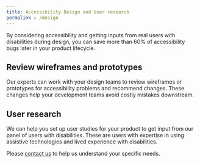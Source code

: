 ```yaml
---
title: Accessibility Design and User research
permalink : /design
---
```

By considering accessibility and getting inputs  from real users with disabilities during design, you can save more than 60% of accessibility bugs later in your product lifecycle.  

## Review wireframes and prototypes
Our experts can work with your design teams to review wireframes or prototypes for accessibility problems and recommend changes. These changes help your development teams avoid costly mistakes downstream.  

## User research
We can help you set up user studies for your product to get input from our panel of users with disabilities. These are users with expertise in using assistive technologies and lived experience with disabilities.
 
 
Please [contact us](/contact-us) to help us understand your specific needs.